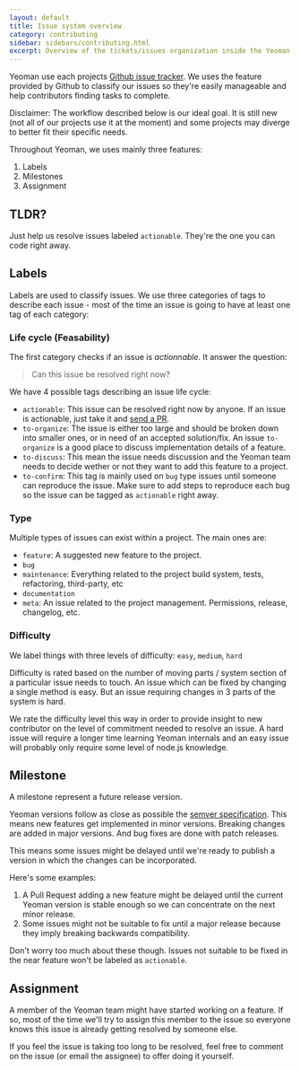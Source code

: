 ```yaml
---
layout: default
title: Issue system overview
category: contributing
sidebar: sidebars/contributing.html
excerpt: Overview of the tickets/issues organization inside the Yeoman project
---
```


Yeoman use each projects [Github issue tracker](https://guides.github.com/features/issues/). We uses the feature provided by Github to classify our issues so they're easily manageable and help contributors finding tasks to complete.

<aside class="excerpt">
  Disclaimer: The workflow described below is our ideal goal. It is still new (not all of our projects use it at the moment) and some projects may diverge to better fit their specific needs.
</aside>

Throughout Yeoman, we uses mainly three features:

1. Labels
2. Milestones
3. Assignment

## TLDR?

Just help us resolve issues labeled `actionable`. They're the one you can code right away.

## Labels

Labels are used to classify issues. We use three categories of tags to describe each issue - most of the time an issue is going to have at least one tag of each category:

### Life cycle (Feasability)

The first category checks if an issue is _actionnable_. It answer the question:

> Can this issue be resolved right now?

We have 4 possible tags describing an issue life cycle:

- `actionable`: This issue can be resolved right now by anyone. If an issue is actionable, just take it and [send a PR](/contributing/pull-request.html).
- `to-organize`: The issue is either too large and should be broken down into smaller ones, or in need of an accepted solution/fix. An issue `to-organize` is a good place to discuss implementation details of a feature.
- `to-discuss`: This mean the issue needs discussion and the Yeoman team needs to decide wether or not they want to add this feature to a project.
- `to-confirm`: This tag is mainly used on `bug` type issues until someone can reproduce the issue. Make sure to add steps to reproduce each bug so the issue can be tagged as `actionable` right away.

### Type

Multiple types of issues can exist within a project. The main ones are:

- `feature`: A suggested new feature to the project.
- `bug`
- `maintenance`: Everything related to the project build system, tests, refactoring, third-party, etc
- `documentation`
- `meta`: An issue related to the project management. Permissions, release, changelog, etc.

### Difficulty

We label things with three levels of difficulty: `easy`, `medium`, `hard`

Difficulty is rated based on the number of moving parts / system section of a particular issue needs to touch. An issue which can be fixed by changing a single method is easy. But an issue requiring changes in 3 parts of the system is hard.

We rate the difficulty level this way in order to provide insight to new contributor on the level of commitment needed to resolve an issue. A hard issue will require a longer time learning Yeoman internals and an easy issue will probably only require some level of node.js knowledge.

## Milestone

A milestone represent a future release version.

Yeoman versions follow as close as possible the [semver specification](http://semver.org/). This means new features get implemented in minor versions. Breaking changes are added in major versions. And bug fixes are done with patch releases.

This means some issues might be delayed until we're ready to publish a version in which the changes can be incorporated.

Here's some examples:

1. A Pull Request adding a new feature might be delayed until the current Yeoman version is stable enough so we can concentrate on the next minor release.
2. Some issues might not be suitable to fix until a major release because they imply breaking backwards compatibility.

Don't worry too much about these though. Issues not suitable to be fixed in the near feature won't be labeled as `actionable`.

## Assignment

A member of the Yeoman team might have started working on a feature. If so, most of the time we'll try to assign this member to the issue so everyone knows this issue is already getting resolved by someone else.

If you feel the issue is taking too long to be resolved, feel free to comment on the issue (or email the assignee) to offer doing it yourself.
